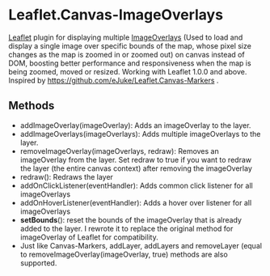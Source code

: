 # Leaflet.Canvas-ImageOverlays
[Leaflet](https://leafletjs.com/) plugin for displaying multiple [ImageOverlays](https://leafletjs.com/reference.html#imageoverlay) (Used to load and display a single image over specific bounds of the map, whose pixel size changes as the map is zoomed in or zoomed out) on canvas instead of DOM, boosting better performance and responsiveness when the map is being zoomed, moved or resized. Working with Leaflet 1.0.0 and above. Inspired by https://github.com/eJuke/Leaflet.Canvas-Markers .


## Methods
* addImageOverlay(imageOverlay): Adds an imageOverlay to the layer.
* addImageOverlays(imageOverlays): Adds multiple imageOverlays to the layer.
* removeImageOverlay(imageOverlays, redraw): Removes an imageOverlay from the layer. Set redraw to true if you want to redraw the layer (the entire canvas context) after removing the imageOverlay
* redraw(): Redraws the layer
* addOnClickListener(eventHandler): Adds common click listener for all imageOverlays
* addOnHoverListener(eventHandler): Adds a hover over listener for all imageOverlays
* **setBounds**(): reset the bounds of the imageOverlay that is already added to the layer. I rewrote it to replace the original method for imageOverlay of Leaflet for compatibility.
* Just like Canvas-Markers, addLayer, addLayers and removeLayer (equal to removeImageOverlay(imageOverlay, true) methods are also supported.
